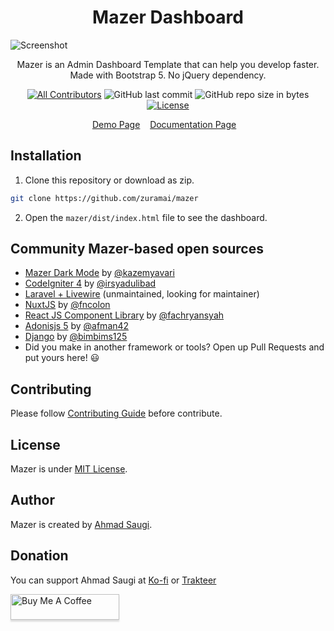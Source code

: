 <h1 align="center">Mazer Dashboard</h1>

![Screenshot](https://raw.githubusercontent.com/zuramai/mazer/main/screenshot.png)

<p align="center">Mazer is an Admin Dashboard Template that can help you develop faster. Made with Bootstrap 5. No jQuery dependency.</p>
<div align="center">

[![All Contributors](https://img.shields.io/github/contributors/zuramai/mazer)](https://github.com/zuramai/mazer/graphs/contributors)
![GitHub last commit](https://img.shields.io/github/last-commit/zuramai/mazer.svg)
![GitHub repo size in bytes](https://img.shields.io/github/repo-size/badges/shields.svg)
[![License](https://img.shields.io/github/license/zuramai/mazer.svg)](LICENSE)

</div>

<p align="center">
	<a href="http://zuramai.github.io/mazer/demo">Demo Page</a>&nbsp;&nbsp;&nbsp;
	<a href="http://zuramai.github.io/mazer/docs">Documentation Page</a>&nbsp;&nbsp;&nbsp;
</p>

## Installation

1. Clone this repository or download as zip.

```sh
git clone https://github.com/zuramai/mazer
```

2. Open the `mazer/dist/index.html` file to see the dashboard.

## Community Mazer-based open sources

- [Mazer Dark Mode](https://github.com/kazemyavari/mazer-dark) by [@kazemyavari](https://github.com/kazemyavari/mazer-dark) 
- [CodeIgniter 4](https://github.com/irsyadulibad/mazer-codeigniter) by [@irsyadulibad](https://github.com/irsyadulibad)
- [Laravel + Livewire](https://github.com/zuramai/laravel-mazer) (unmaintained, looking for maintainer)
- [NuxtJS](https://github.com/fauzan121002/mazer-nuxt) by [@fncolon](https://github.com/fncolon)
- [React JS Component Library](https://github.com/fachryansyah/react-mazer-ui) by [@fachryansyah](https://github.com/fachryansyah/)
- [Adonisjs 5](https://github.com/afman42/mazer-adonisjs) by [@afman42](https://github.com/afman42/)
- [Django](https://github.com/bimbims125/mazer-django) by [@bimbims125](https://github.com/bimbims125/)
- Did you make in another framework or tools? Open up Pull Requests and put yours here! 😃

## Contributing

Please follow [Contributing Guide](./CONTRIBUTING.md) before contribute.

## License

Mazer is under [MIT License](./LICENSE).

## Author

Mazer is created by <a href="https://ahmadsaugi.com">Ahmad Saugi</a>.

## Donation

You can support Ahmad Saugi at [Ko-fi](https://ko-fi.com/saugi) or [Trakteer](https://trakteer.id/saugi)

<a href="https://buymeacoffee.com/saugi" target="_blank"><img src="https://www.buymeacoffee.com/assets/img/custom_images/orange_img.png" alt="Buy Me A Coffee" style="height: 41px !important;width: 174px !important;box-shadow: 0px 3px 2px 0px rgba(190, 190, 190, 0.5) !important;-webkit-box-shadow: 0px 3px 2px 0px rgba(190, 190, 190, 0.5) !important;" ></a>
